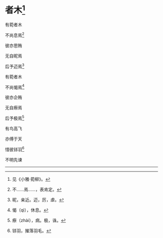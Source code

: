    

# 者木[^1]

有菀者木

不尚息焉[^2]

彼亦思贿

无自昵焉

后予迈焉[^3]

有菀者木

不尚愒焉[^4]

彼亦企贿

无自瘵焉

后予极焉[^5]

有鸟高飞

亦傅于天

惜彼铩羽[^6]

不明先谏

* * *

[^1]: 见《小雅·菀柳》。
[^2]: 不……焉……，表肯定。
[^3]: 昵，亲近。迈，厉，虐。
[^4]: 愒（qì），休息。
[^5]: 瘵（zhài），病。极，诛。
[^6]: 铩羽，摧落羽毛。